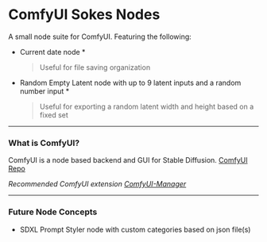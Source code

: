 ComfyUI Sokes Nodes
=======
A small node suite for ComfyUI. Featuring the following:
* Current date node *
  >Useful for file saving organization
* Random Empty Latent node with up to 9 latent inputs and a random number input *
  >Useful for exporting a random latent width and height based on a fixed set

---

### What is ComfyUI?

ComfyUI is a node based backend and GUI for Stable Diffusion.
[ComfyUI Repo](https://github.com/comfyanonymous/ComfyUI)

*Recommended ComfyUI extension [ComfyUI-Manager](https://github.com/ltdrdata/ComfyUI-Manager)*

---

### Future Node Concepts
* SDXL Prompt Styler node with custom categories based on json file(s)
